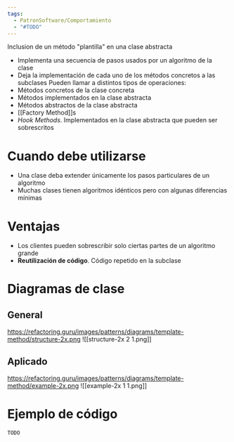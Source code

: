 ```yaml
---
tags:
  - PatronSoftware/Comportamiento
  - "#TODO"
---
```

Inclusion de un método "plantilla" en una clase abstracta
- Implementa una secuencia de pasos usados por un algoritmo de la clase
- Deja la implementación de cada uno de los métodos concretos a las subclases
Pueden llamar a distintos tipos de operaciones:
- Métodos concretos de la clase concreta
- Métodos implementados en la clase abstracta
- Métodos abstractos de la clase abstracta
- [[Factory Method]]s
- *Hook Methods*. Implementados en la clase abstracta que pueden ser sobrescritos
# Cuando debe utilizarse
- Una clase deba extender únicamente los pasos particulares de un algoritmo
- Muchas clases tienen algoritmos idénticos pero con algunas diferencias mínimas
# Ventajas
- Los clientes pueden sobrescribir solo ciertas partes de un algoritmo grande
- **Reutilización de código**. Código repetido en la subclase
# Diagramas de clase
## General
https://refactoring.guru/images/patterns/diagrams/template-method/structure-2x.png
![[structure-2x 2 1.png]]

## Aplicado
https://refactoring.guru/images/patterns/diagrams/template-method/example-2x.png
![[example-2x 1 1.png]]
# Ejemplo de código
```python
TODO
```